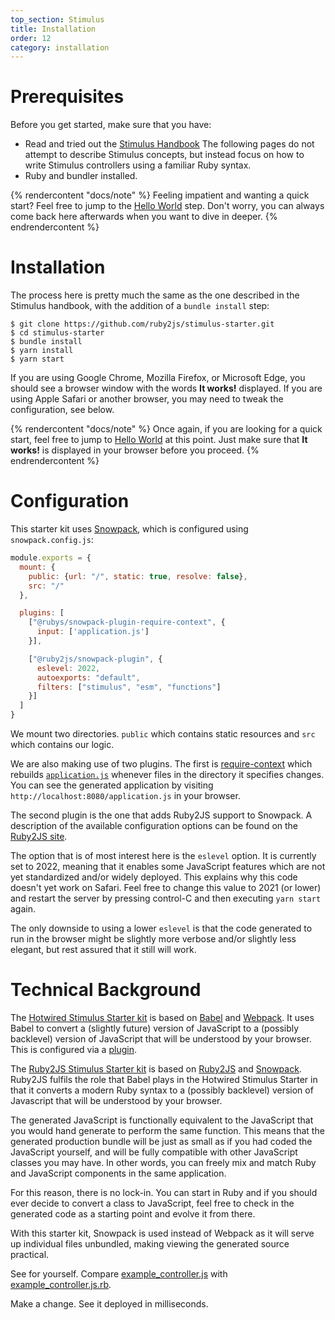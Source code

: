 ```yaml
---
top_section: Stimulus
title: Installation
order: 12
category: installation
---
```


# Prerequisites

Before you get started, make sure that you have:
  * Read and tried out the 
    [Stimulus Handbook](https://stimulus.hotwire.dev/handbook/introduction)
    The following pages do not attempt to describe Stimulus concepts, but
    instead focus on how to write Stimulus controllers using a familiar
    Ruby syntax.
  * Ruby and bundler installed.

{% rendercontent "docs/note" %}
Feeling impatient and wanting a quick start?  Feel free to jump to the
[Hello World](hello-world) step.  Don't worry, you can always come back here
afterwards when you want to dive in deeper.
{% endrendercontent %}

# Installation

The process here is pretty much the same as the one described in the Stimulus
handbook, with the addition of a `bundle install` step:

```shell
$ git clone https://github.com/ruby2js/stimulus-starter.git
$ cd stimulus-starter
$ bundle install
$ yarn install
$ yarn start
```

If you are using Google Chrome, Mozilla Firefox, or Microsoft Edge, you should
see a browser window with the words **It works!** displayed.  If you are using
Apple Safari or another browser, you may need to tweak the configuration, see
below.

{% rendercontent "docs/note" %}
Once again, if you are looking for a quick start, feel free to jump to
[Hello World](hello-world) at this point.  Just make sure that **It works!**
is displayed in your browser before you proceed.
{% endrendercontent %}

# Configuration

This starter kit uses [Snowpack](https://www.snowpack.dev/), which is
configured using `snowpack.config.js`:

```javascript
module.exports = {
  mount: {
    public: {url: "/", static: true, resolve: false},
    src: "/"
  },

  plugins: [
    ["@rubys/snowpack-plugin-require-context", {
      input: ['application.js']
    }],

    ["@ruby2js/snowpack-plugin", {
      eslevel: 2022,
      autoexports: "default",
      filters: ["stimulus", "esm", "functions"]
    }]
  ]
}
```

We mount two directories.  `public` which contains static resources and `src`
which contains our logic.

We are also making use of two plugins.  The first is
[require-context](https://github.com/rubys/snowpack-plugin-require-context/)
which rebuilds
[`application.js`](https://github.com/ruby2js/stimulus-starter/blob/main/application.js#L5)
whenever files in the directory it specifies changes.  You can see the
generated application by visiting `http://localhost:8080/application.js` in
your browser.

The second plugin is the one that adds Ruby2JS support to Snowpack.  A
description of the available configuration options can be found on the 
[Ruby2JS site](https://www.ruby2js.com/docs/snowpack#installing-the-ruby2js-plugin).

The option that is of most interest here is the `eslevel` option.  It is
currently set to 2022, meaning that it enables some JavaScript features which
are not yet standardized and/or widely deployed.  This explains why this code
doesn't yet work on Safari.  Feel free to change this value to 2021 (or lower)
and restart the server by pressing control-C and then executing `yarn start`
again.

The only downside to using a lower `eslevel` is that the code generated to run
in the browser might be slightly more verbose and/or slightly less elegant,
but rest assured that it still will work.

# Technical Background

The [Hotwired Stimulus Starter kit](https://github.com/hotwired/stimulus-starter) 
is based on [Babel](https://babeljs.io/) and
[Webpack](https://webpack.js.org/).  It uses Babel to convert a (slightly
future) version of JavaScript to a (possibly backlevel) version of JavaScript
that will be understood by your browser.  This is configured via a
[plugin](https://github.com/hotwired/stimulus-starter/blob/7721a76cd89d21102de3d6ebbd5a58b77ac7c301/.babelrc#L6).

The [Ruby2JS Stimulus Starter kit](https://github.com/ruby2js/stimulus-starter)
is based on [Ruby2JS](https://www.ruby2js.com/) and
[Snowpack](https://www.snowpack.dev/).  Ruby2JS fulfils the role that Babel
plays in the Hotwired Stimulus Starter in that it converts a modern Ruby
syntax to a (possibly backlevel) version of Javascript that will be understood
by your browser.  

The generated JavaScript is functionally equivalent to the JavaScript that
you would hand generate to perform the same function.  This means that the
generated production bundle will be just as small as if you had coded the
JavaScript yourself, and will be fully compatible with other JavaScript
classes you may have.  In other words, you can freely mix and match
Ruby and JavaScript components in the same application.

For this reason, there is no lock-in.  You can start in Ruby and if you should
ever decide to convert a class to JavaScript, feel free to check in the
generated code as a starting point and evolve it from there.

With this starter kit, Snowpack is used instead of Webpack as it will serve up
individual files unbundled, making viewing the generated source practical.

See for yourself.  Compare
[example_controller.js](http://localhost:8080/controllers/example_controller.js)
with
[example_controller.js.rb](https://github.com/ruby2js/stimulus-starter/blob/main/src/controllers/example_controller.js.rb#L1).

Make a change.  See it deployed in milliseconds.


